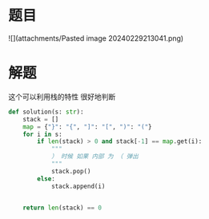 
# 题目

![](attachments/Pasted image 20240229213041.png)

# 解题

这个可以利用栈的特性 很好地判断

```python
def solution(s: str):
    stack = []
    map = {"}": "{", "]": "[", ")": "("}
    for i in s:
        if len(stack) > 0 and stack[-1] == map.get(i):
            """
            ） 时候 如果 内部 为 （ 弹出
            """
            stack.pop()
        else:
            stack.append(i)


    return len(stack) == 0

```